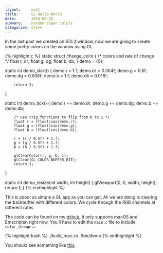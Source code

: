 ```yaml
---
layout:     post
title:      GL Hello World 
date:       2018-08-25
summary:    Random clear colors 
categories: C/C++
---
```


In the last post we created an SDL2 window, now we are going to create some
pretty colors on the window using GL.

{% highlight c %}
static struct change_color {
        /* colors and rate of change */
        float r, dr;
        float g, dg;
        float b, db;
} demo = {0};


static int 
demo_start()
{
        demo.r = 1.f; demo.dr = 0.004f;
        demo.g = 0.5f; demo.dg = 0.008f;
        demo.b = 1.f; demo.db = 0.016f;

        return 1;
}


static int 
demo_tick()
{ 
        demo.r += demo.dr;
        demo.g += demo.dg;
        demo.b += demo.db;

        /* use trig functions to flip from 0 to 1 */
        float r = (float)cos(demo.r);
        float g = (float)sin(demo.g);
        float b = (float)cos(demo.b);

        r = (r / 0.5f) + 1.f;
        g = (g / 0.5f) + 1.f;
        b = (b / 0.5f) + 1.f;

        glClearColor(r, g, b, 1);
        glClear(GL_COLOR_BUFFER_BIT);
        return 1;
}


static int
demo_resize(int width, int height) {
        glViewport(0, 0, width, height);
        return 1;
}
{% endhighlight %}

This is about as simple a GL app as you can get. All we are doing is clearing
the backbuffer with different colors. We cycle through the RGB channels at
different rates.

The code can be found on my [github](https://github.com/PhilCK/ck_demos),
It only supports macOS and Emscripten right now. You'll have to edit the `main.c`
file to include `color_change.c`

{% highlight bash %}
./build_mac.sh
./bin/demo
{% endhighlight %}

You should see something like [this](http://cooperking.net/00_clear_color).

